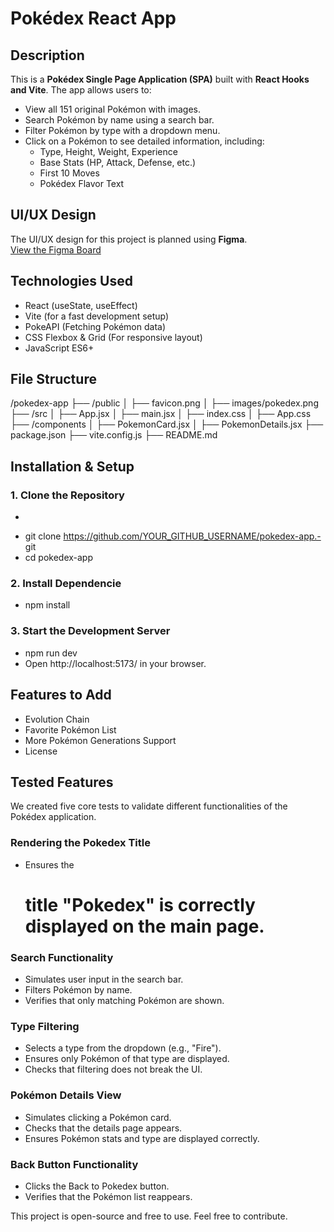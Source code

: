 # Pokédex React App

## Description
This is a **Pokédex Single Page Application (SPA)** built with **React Hooks and Vite**. The app allows users to:  
- View all 151 original Pokémon with images.  
- Search Pokémon by name using a search bar.  
- Filter Pokémon by type with a dropdown menu.  
- Click on a Pokémon to see detailed information, including:  
  - Type, Height, Weight, Experience  
  - Base Stats (HP, Attack, Defense, etc.)  
  - First 10 Moves  
  - Pokédex Flavor Text  

## UI/UX Design
The UI/UX design for this project is planned using **Figma**.  
[View the Figma Board](https://www.figma.com/board/FYRlHB74pfJpP5gUYvbJkh/React-Hooks-Workshop?node-id=0-1&t=eBRni8ippPUreaQf-1)  

## Technologies Used
- React (useState, useEffect)  
- Vite (for a fast development setup)  
- PokeAPI (Fetching Pokémon data)  
- CSS Flexbox & Grid (For responsive layout)  
- JavaScript ES6+  

## File Structure
/pokedex-app 
├── /public 
│ ├── favicon.png 
│ ├── images/pokedex.png
├── /src 
│ ├── App.jsx 
│ ├── main.jsx 
│ ├── index.css 
│ ├── App.css 
├── /components 
│ ├── PokemonCard.jsx 
│ ├── PokemonDetails.jsx 
├── package.json 
├── vite.config.js 
├── README.md
## Installation & Setup
### 1. Clone the Repository
- ```sh
- git clone https://github.com/YOUR_GITHUB_USERNAME/pokedex-app.- git
- cd pokedex-app
### 2. Install Dependencie
- npm install
### 3. Start the Development Server
- npm run dev
- Open http://localhost:5173/ in your browser.
## Features to Add

- Evolution Chain
- Favorite Pokémon List
- More Pokémon Generations Support
- License

## Tested Features
We created five core tests to validate different functionalities of the Pokédex application.

### Rendering the Pokedex Title
- Ensures the <h1> title "Pokedex" is correctly displayed on the main page.

### Search Functionality
- Simulates user input in the search bar.
- Filters Pokémon by name.
- Verifies that only matching Pokémon are shown.

### Type Filtering
- Selects a type from the dropdown (e.g., "Fire").
- Ensures only Pokémon of that type are displayed.
- Checks that filtering does not break the UI.

### Pokémon Details View
- Simulates clicking a Pokémon card.
- Checks that the details page appears.
- Ensures Pokémon stats and type are displayed correctly.

### Back Button Functionality
- Clicks the Back to Pokedex button.
- Verifies that the Pokémon list reappears.

This project is open-source and free to use.
Feel free to contribute.